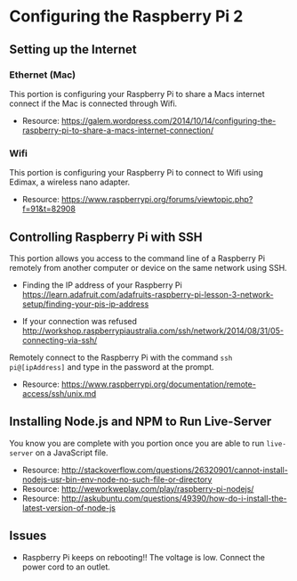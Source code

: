 # Configuring the Raspberry Pi 2

## Setting up the Internet

### Ethernet (Mac)
This portion is configuring your Raspberry Pi to share a Macs internet connect if the Mac is connected through Wifi.

- Resource: https://galem.wordpress.com/2014/10/14/configuring-the-raspberry-pi-to-share-a-macs-internet-connection/

### Wifi
This portion is configuring your Raspberry Pi to connect to Wifi using Edimax, a wireless nano adapter.

- Resource: https://www.raspberrypi.org/forums/viewtopic.php?f=91&t=82908

## Controlling Raspberry Pi with SSH
This portion allows you access to the command line of a Raspberry Pi remotely from another computer or device on the same network using SSH.

- Finding the IP address of your Raspberry Pi
https://learn.adafruit.com/adafruits-raspberry-pi-lesson-3-network-setup/finding-your-pis-ip-address

- If your connection was refused
http://workshop.raspberrypiaustralia.com/ssh/network/2014/08/31/05-connecting-via-ssh/

Remotely connect to the Raspberry Pi with the command `ssh pi@[ipAddress]` and type in the password at the prompt.

- Resource: https://www.raspberrypi.org/documentation/remote-access/ssh/unix.md

## Installing Node.js and NPM to Run Live-Server

You know you are complete with you portion once you are able to run `live-server` on a JavaScript file.

- Resource: http://stackoverflow.com/questions/26320901/cannot-install-nodejs-usr-bin-env-node-no-such-file-or-directory
- Resource: http://weworkweplay.com/play/raspberry-pi-nodejs/
- Resource: http://askubuntu.com/questions/49390/how-do-i-install-the-latest-version-of-node-js

## Issues
- Raspberry Pi keeps on rebooting!!
  The voltage is low. Connect the power cord to an outlet.

